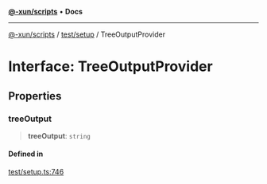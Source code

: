 [**@-xun/scripts**](../../../README.md) • **Docs**

***

[@-xun/scripts](../../../README.md) / [test/setup](../README.md) / TreeOutputProvider

# Interface: TreeOutputProvider

## Properties

### treeOutput

> **treeOutput**: `string`

#### Defined in

[test/setup.ts:746](https://github.com/Xunnamius/xscripts/blob/ca4900adafe61fe400aec55151e46f5130a666a6/test/setup.ts#L746)
